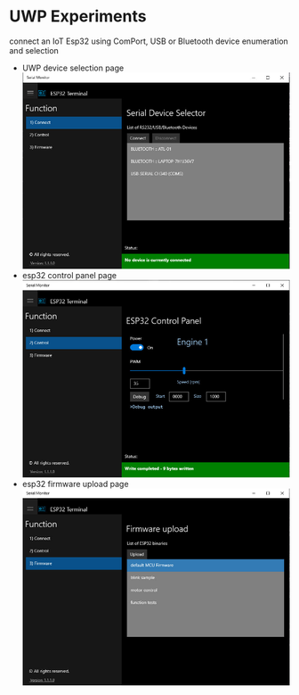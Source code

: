 
# UWP Experiments
connect an IoT Esp32 
using ComPort, USB or Bluetooth device enumeration and selection

* UWP device selection page
![Device List](/UWP/Serial-Esp32/Assets/device.jpg)  
* esp32 control panel page
![Device Control](/UWP/Serial-Esp32/Assets/control.jpg) 
* esp32 firmware upload page
![Firmware Upload](/UWP/Serial-Esp32/Assets/firmware.jpg)
